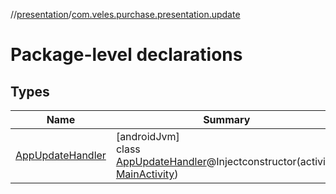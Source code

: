 //[presentation](../../index.md)/[com.veles.purchase.presentation.update](index.md)

# Package-level declarations

## Types

| Name | Summary |
|---|---|
| [AppUpdateHandler](-app-update-handler/index.md) | [androidJvm]<br>class [AppUpdateHandler](-app-update-handler/index.md)@Injectconstructor(activity: [MainActivity](../com.veles.purchase.presentation.presentation.activity/-main-activity/index.md)) |
